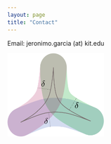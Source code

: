 ```yaml
---
layout: page
title: "Contact"
---
```


Email: jeronimo.garcia (at) kit.edu

<!--Address: Department of Mathematics (20.30) Room 1.012, Englerstraße 2, 76131 Karlsruhe , Germany.-->

<!--[Institutional website]( https://www.math.kit.edu/iag2/~garcia/en)-->

<img src="/Thin.png" width="220" height="190"> 
